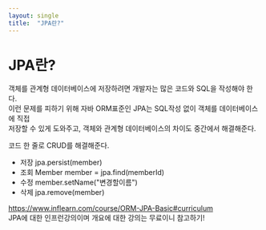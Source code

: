```yaml
---
layout: single
title:  "JPA란?"
---
```

# JPA란?

객체를 관계형 데이터베이스에 저장하려면 개발자는 많은 코드와 SQL을 작성해야 한다.    
이런 문제를 피하기 위해 자바 ORM표준인 JPA는 SQL작성 없이 객체를 데이터베이스에 직접  
저장할 수 있게 도와주고, 객체와 관계형 데이터베이스의 차이도 중간에서 해결해준다.  
 
코드 한 줄로 CRUD를 해결해준다.  
- 저장 jpa.persist(member)  
- 조회 Member member = jpa.find(memberId)  
- 수정 member.setName("변경할이름")  
- 삭제 jpa.remove(member)  

https://www.inflearn.com/course/ORM-JPA-Basic#curriculum  
JPA에 대한 인프런강의이며 개요에 대한 강의는 무료이니 참고하기!
